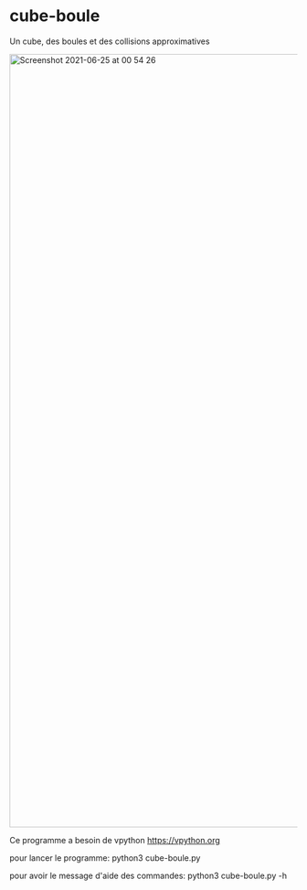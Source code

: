 # cube-boule
Un cube, des boules et des collisions approximatives 


<img width="1354" alt="Screenshot 2021-06-25 at 00 54 26" src="https://user-images.githubusercontent.com/81096919/123342537-38160800-d550-11eb-83bb-315f9c16f1c1.png">

Ce programme a besoin de vpython 
https://vpython.org

pour lancer le programme:
   python3 cube-boule.py

pour avoir le message d'aide des commandes:
   python3 cube-boule.py -h
